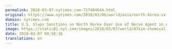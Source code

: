 ```yaml
---
permalink: 2018-03-07-nytimes.com-717484644.html
original: https://www.nytimes.com/2018/03/06/world/asia/north-korea-vx-kim-sanctions.html?partner=rss&amp;emc=rss
domain: nytimes.com
title: U.S. Slaps Sanctions on North Korea Over Use of Nerve Agent in Assassination
image: https://static01.nyt.com/images/2018/03/07/world/07kim-chemical-1/merlin_118665503_f997954d-82a8-4c41-b618-0eb3ff17ccb2-mediumThreeByTwo440.jpg
date: 2018-03-07 09:58:16
translations: en
---
```


